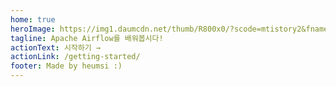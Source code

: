 ```yaml
---
home: true
heroImage: https://img1.daumcdn.net/thumb/R800x0/?scode=mtistory2&fname=https%3A%2F%2Fblog.kakaocdn.net%2Fdn%2F72Zk1%2FbtqPysahU2H%2Fdbpj3pZ651K59V8k561FrK%2Fimg.png
tagline: Apache Airflow를 배워봅시다!
actionText: 시작하기 →
actionLink: /getting-started/
footer: Made by heumsi :)
---
```

